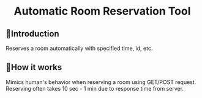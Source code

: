 <h1 align="center">Automatic Room Reservation Tool</h1>

## 📃Introduction
Reserves a room automatically with specified time, id, etc.

## 📄How it works
Mimics human's behavior when reserving a room using GET/POST request.
<br>
Reserving often takes 10 sec - 1 min due to response time from server.